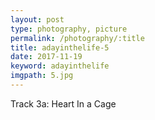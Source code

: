 ```yaml
---
layout: post
type: photography, picture
permalink: /photography/:title
title: adayinthelife-5
date: 2017-11-19
keyword: adayinthelife
imgpath: 5.jpg
---
```


Track 3a: Heart In a Cage
